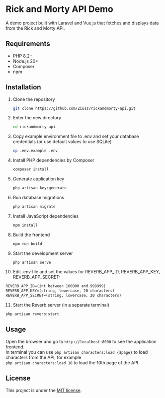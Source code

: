 # Rick and Morty API Demo

A demo project built with Laravel and Vue.js that fetches and displays data from the Rick and Morty API.

## Requirements

- PHP 8.2+
- Node.js 20+
- Composer
- npm

## Installation

1. Clone the repository
   ```bash
   git clone https://github.com/Ziusz/rickandmorty-api.git
   ```

2. Enter the new directory
    ```bash
    cd rickandmorty-api
    ```

3. Copy example environment file to .env and set your database credentials (or use default values to use SQLite)
   ```bash
   cp .env.example .env
   ```   

4. Install PHP dependencies by Composer
   ```bash
   composer install
   ```

5. Generate application key
   ```bash
   php artisan key:generate
   ```   

6. Run database migrations
   ```bash
   php artisan migrate
   ```

7. Install JavaScript dependencies
   ```bash
   npm install
   ```

8. Build the frontend
   ```bash
   npm run build
   ```

9. Start the development server
   ```bash
   php artisan serve
   ```

10. Edit .env file and set the values for REVERB_APP_ID, REVERB_APP_KEY, REVERB_APP_SECRET:
   ```txt
   REVERB_APP_ID=(int between 100000 and 999999)
   REVERB_APP_KEY=(string, lowercase, 20 characters)
   REVERB_APP_SECRET=(string, lowercase, 20 characters)
   ```

11. Start the Reverb server (in a separate terminal)
   ```bash
   php artisan reverb:start
   ```

## Usage

Open the browser and go to `http://localhost:8000` to see the application frontend.<br>
In terminal you can use `php artisan characters:load {$page}` to load characters from the API, for example<br>
`php artisan characters:load 10` to load the 10th page of the API.

## License

This project is under the [MIT license](LICENSE).
